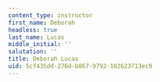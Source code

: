 ```yaml
---
content_type: instructor
first_name: Deborah
headless: true
last_name: Lucas
middle_initial: ''
salutation: ''
title: Deborah Lucas
uid: 5cf435dd-276d-b867-9792-182623713ec9
---
```

